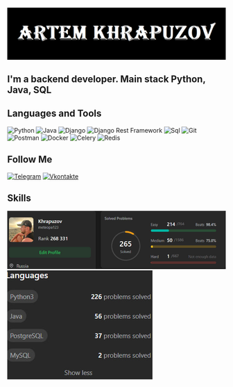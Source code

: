 ![header](https://github.com/ArtemKhrapuzov/ArtemKhrapuzov/blob/main/assets/header.png)

## I'm a backend developer. Main stack Python, Java, SQL

## Languages and Tools
![Python](https://img.shields.io/badge/-Python-090909?style=for-the-badge&logo=python&logoColor=47C5FB)
![Java](https://img.shields.io/badge/-Java-090909?style=for-the-badge&logo=java&logoColor=47C5FB)
![Django](https://img.shields.io/badge/-Django-090909?style=for-the-badge&logo=Django&logoColor=097CDB)
![Django Rest Framework](https://img.shields.io/badge/DRF-090909?style=for-the-badge&logo=Django)
![Sql](https://img.shields.io/badge/-Sql-090909?style=for-the-badge&logo=postgresql&logoColor=00648B)
![Git](https://img.shields.io/badge/-Git-090909?style=for-the-badge&logo=Git&logoColor=6296CC)
![Postman](https://img.shields.io/badge/Postman-090909?style=for-the-badge&logo=postman)
![Docker](https://img.shields.io/badge/-Docker-090909?style=for-the-badge&logo=docker&logoColor=white)
![Celery](https://img.shields.io/badge/-Celery-090909?style=for-the-badge&logo=Celery)
![Redis](https://img.shields.io/badge/-Redis-090909?style=for-the-badge&logo=Redis)

## Follow Me
[![Telegram](https://img.shields.io/badge/-Telegram-090909?style=for-the-badge&logo=telegram&logoColor=27A0D9)](https://t.me/artemxr)
[![Vkontakte](https://img.shields.io/badge/-Vkontakte-090909?style=for-the-badge&logo=Vk&logoColor=4F7DB3)](https://vk.com/id62762957)

## Skills
![ArtemKhrapuzov leetcode stats](https://github.com/ArtemKhrapuzov/ArtemKhrapuzov/blob/main/assets/leetcode.jpg)
![ArtemKhrapuzov language stats](https://github.com/ArtemKhrapuzov/ArtemKhrapuzov/blob/main/assets/language.jpg)
